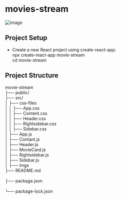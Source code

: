 # movies-stream
![image](https://github.com/user-attachments/assets/df104cb2-cdff-43b7-94bf-7af1bd0db4a7)
## Project Setup
- Create a new React project using create-react-app:<br>
     npx create-react-app movie-stream <br>
     cd movie-stream

## Project Structure
movie-stream<br>
├── public/<br>
├── src/<br>
│   ├── css-files<br>
│   │   ├── App.css<br>
│   │   ├── Content.css<br>
│   │   ├── Header.css<br>
│   │   ├── Rightsidebar.css<br>
│   │   ├── Sidebar.css<br>
│   ├── App.js<br>
│   ├── Contant.js<br>
│   ├── Header.js<br>
│   ├── MovieCard.js<br>
│   ├── Rightsidebar.js<br>
│   ├── Sidebar.js<br>
│   ├── imgs      
├── README.md<br>              
├── package.json<br>            
└── package-lock.json<br>

